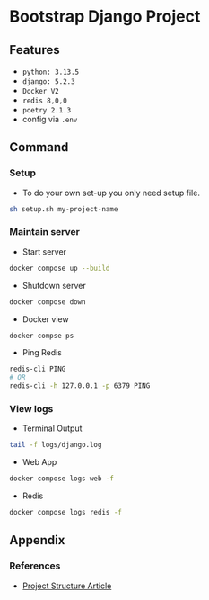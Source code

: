 # Bootstrap Django Project

## Features

- `python: 3.13.5`
- `django: 5.2.3`
- `Docker V2`
- `redis 8,0,0`
- `poetry 2.1.3`
- config via `.env`

## Command

### Setup

- To do your own set-up you only need setup file.

```sh
sh setup.sh my-project-name
```

### Maintain server

- Start server
```sh
docker compose up --build
```
- Shutdown server
```sh
docker compose down
```
- Docker view
```sh
docker compse ps
```
- Ping Redis
```sh
redis-cli PING
# OR
redis-cli -h 127.0.0.1 -p 6379 PING
```

### View logs
- Terminal Output
```sh
tail -f logs/django.log
```

- Web App
```sh
docker compose logs web -f
```
- Redis
```sh
docker compose logs redis -f
```

## Appendix

### References

- [Project Structure Article](https://medium.com/django-unleashed/django-project-structure-a-comprehensive-guide-4b2ddbf2b6b8)

